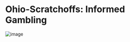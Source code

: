 
# Ohio-Scratchoffs: Informed Gambling

![image](https://user-images.githubusercontent.com/33256566/204062235-1c79d58b-44fe-406c-a149-3c1020409ddc.png)

